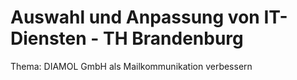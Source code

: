 # Auswahl und Anpassung von IT-Diensten - TH Brandenburg
Thema: DIAMOL GmbH als Mailkommunikation verbessern
